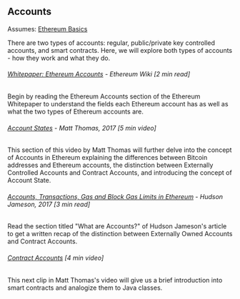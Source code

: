 ## Accounts

Assumes: [Ethereum Basics](/ethereum-basics.md)

There are two types of accounts: regular, public/private key controlled accounts, and smart contracts. Here, we will explore both types of accounts - how they work and what they do.

###### [Whitepaper: Ethereum Accounts](https://github.com/ethereum/wiki/wiki/White-Paper#ethereum-accounts) - Ethereum Wiki \[2 min read\]

Begin by reading the Ethereum Accounts section of the Ethereum Whitepaper to understand the fields each Ethereum account has as well as what the two types of Ethereum accounts are.

###### [Account States](https://www.youtube.com/embed/uOL26c1Qu5U?start=507&end=785&version=3) - Matt Thomas, 2017 \[5 min video\]

This section of this video by Matt Thomas will further delve into the concept of Accounts in Ethereum explaining the differences between Bitcoin addresses and Ethereum accounts, the distinction between Externally Controlled Accounts and Contract Accounts, and introducing the concept of Account State.

###### [Accounts, Transactions, Gas and Block Gas Limits in Ethereum](https://hudsonjameson.com/2017-06-27-accounts-transactions-gas-ethereum/) - Hudson Jameson, 2017 \[3 min read\]

Read the section titled "What are Accounts?" of Hudson Jameson's article to get a written recap of the distinction between Externally Owned Accounts and Contract Accounts.

###### [Contract Accounts](https://www.youtube.com/embed/uOL26c1Qu5U?start=785&end=1024&version=3) \[4 min video\]

This next clip in Matt Thomas's video will give us a brief introduction into smart contracts and analogize them to Java classes.

